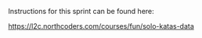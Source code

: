 Instructions for this sprint can be found here:

https://l2c.northcoders.com/courses/fun/solo-katas-data
